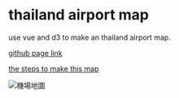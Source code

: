 # thailand airport map
use vue and d3 to make an thailand airport map. 

[github page link](https://jane0819tw.github.io/thailand-airport-map/)

[the steps to make this map](https://medium.com/%E5%B0%8F%E9%83%AD-%E0%B9%80%E0%B8%88%E0%B8%99/%E8%8F%9C%E9%B3%A5%E5%B7%A5%E7%A8%8B%E5%B8%AB-d3-%E7%B5%90%E5%90%88vue%E7%B9%AA%E8%A3%BD%E6%A9%9F%E5%A0%B4%E5%9C%B0%E5%9C%96-8e38e2df2ab2)

![機場地圖](https://i.imgur.com/hC4dDOT.png)
